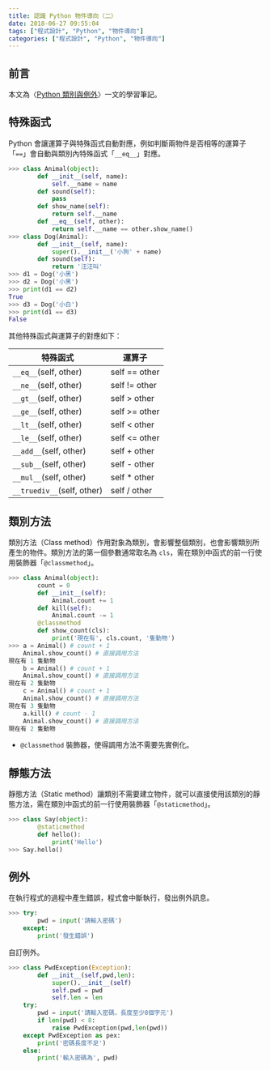 ```yaml
---
title: 認識 Python 物件導向（二）
date: 2018-06-27 09:55:04
tags: ["程式設計", "Python", "物件導向"]
categories: ["程式設計", "Python", "物件導向"]
---
```


## 前言

本文為〈[Python 類別與例外](https://sites.google.com/site/zsgititit/home/python-cheng-shi-she-ji/python-lei-bie)〉一文的學習筆記。

## 特殊函式

Python 會讓運算子與特殊函式自動對應，例如判斷兩物件是否相等的運算子「`==`」會自動與類別內特殊函式「`__eq__`」對應。

```py
>>> class Animal(object):
        def __init__(self, name):
            self.__name = name
        def sound(self):
            pass
        def show_name(self):
            return self.__name
        def __eq__(self, other):
            return self.__name == other.show_name()
>>> class Dog(Animal):
        def __init__(self, name):
            super().__init__('小狗' + name)
        def sound(self):
            return '汪汪叫'
>>> d1 = Dog('小黑')
>>> d2 = Dog('小黑')
>>> print(d1 == d2)
True
>>> d3 = Dog('小白')
>>> print(d1 == d3)
False
```

其他特殊函式與運算子的對應如下：

| 特殊函式 | 運算子 |
| --- | --- |
| `__eq__`(self, other) | self == other |
| `__ne__`(self, other) | self != other |
| `__gt__`(self, other) | self > other |
| `__ge__`(self, other) | self >= other |
| `__lt__`(self, other) | self < other |
| `__le__`(self, other) | self <= other |
| `__add__`(self, other) | self + other |
| `__sub__`(self, other) | self - other |
| `__mul__`(self, other) | self \* other |
| `__truediv__`(self, other) | self / other |

## 類別方法

類別方法（Class method）作用對象為類別，會影響整個類別，也會影響類別所產生的物件。類別方法的第一個參數通常取名為 `cls`，需在類別中函式的前一行使用裝飾器「`@classmethod`」。

```py
>>> class Animal(object):
        count = 0
        def __init__(self):
            Animal.count += 1
        def kill(self):
            Animal.count -= 1
        @classmethod
        def show_count(cls):
            print('現在有', cls.count, '隻動物')
>>> a = Animal() # count + 1
    Animal.show_count() # 直接調用方法
現在有 1 隻動物
    b = Animal() # count + 1
    Animal.show_count() # 直接調用方法
現在有 2 隻動物
    c = Animal() # count + 1
    Animal.show_count() # 直接調用方法
現在有 3 隻動物
    a.kill() # count - 1
    Animal.show_count() # 直接調用方法
現在有 2 隻動物
```

- `@classmethod` 裝飾器，使得調用方法不需要先實例化。

## 靜態方法

靜態方法（Static method）讓類別不需要建立物件，就可以直接使用該類別的靜態方法，需在類別中函式的前一行使用裝飾器「`@staticmethod`」。

```py
>>> class Say(object):
        @staticmethod
        def hello():
            print('Hello')
>>> Say.hello()
```

## 例外

在執行程式的過程中產生錯誤，程式會中斷執行，發出例外訊息。

```py
>>> try:
        pwd = input('請輸入密碼')
    except:
        print('發生錯誤')
```

自訂例外。

```py
>>> class PwdException(Exception):
        def __init__(self,pwd,len):
            super().__init__(self)
            self.pwd = pwd
            self.len = len
    try:
        pwd = input('請輸入密碼，長度至少8個字元')
        if len(pwd) < 8:
            raise PwdException(pwd,len(pwd))
    except PwdException as pex:
        print('密碼長度不足')
    else:
        print('輸入密碼為', pwd)
```
